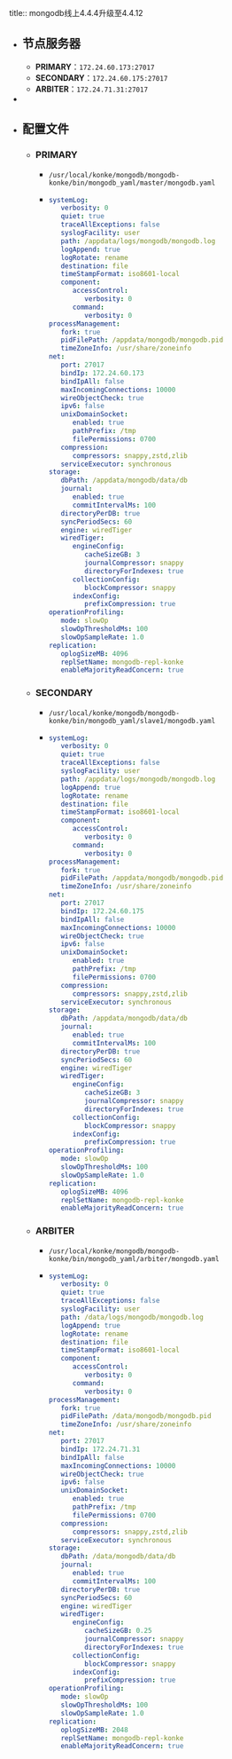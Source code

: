 title:: mongodb线上4.4.4升级至4.4.12

- ## 节点服务器
	- **PRIMARY**：`172.24.60.173:27017`
	- **SECONDARY**：`172.24.60.175:27017`
	- **ARBITER**：`172.24.71.31:27017`
-
- ## 配置文件
	- ### PRIMARY
		- `/usr/local/konke/mongodb/mongodb-konke/bin/mongodb_yaml/master/mongodb.yaml`
		- ```yaml
		  systemLog:
		     verbosity: 0
		     quiet: true
		     traceAllExceptions: false
		     syslogFacility: user
		     path: /appdata/logs/mongodb/mongodb.log
		     logAppend: true
		     logRotate: rename
		     destination: file
		     timeStampFormat: iso8601-local
		     component:
		        accessControl:
		           verbosity: 0
		        command:
		           verbosity: 0
		  processManagement:
		     fork: true
		     pidFilePath: /appdata/mongodb/mongodb.pid
		     timeZoneInfo: /usr/share/zoneinfo
		  net:
		     port: 27017
		     bindIp: 172.24.60.173
		     bindIpAll: false
		     maxIncomingConnections: 10000
		     wireObjectCheck: true
		     ipv6: false
		     unixDomainSocket:
		        enabled: true
		        pathPrefix: /tmp
		        filePermissions: 0700
		     compression:
		        compressors: snappy,zstd,zlib
		     serviceExecutor: synchronous
		  storage:
		     dbPath: /appdata/mongodb/data/db
		     journal:
		        enabled: true
		        commitIntervalMs: 100
		     directoryPerDB: true
		     syncPeriodSecs: 60
		     engine: wiredTiger
		     wiredTiger:
		        engineConfig:
		           cacheSizeGB: 3
		           journalCompressor: snappy
		           directoryForIndexes: true
		        collectionConfig:
		           blockCompressor: snappy
		        indexConfig:
		           prefixCompression: true
		  operationProfiling:
		     mode: slowOp
		     slowOpThresholdMs: 100
		     slowOpSampleRate: 1.0
		  replication:
		     oplogSizeMB: 4096
		     replSetName: mongodb-repl-konke
		     enableMajorityReadConcern: true
		  ```
	- ### SECONDARY
		- `/usr/local/konke/mongodb/mongodb-konke/bin/mongodb_yaml/slave1/mongodb.yaml`
		- ```yaml
		  systemLog:
		     verbosity: 0
		     quiet: true
		     traceAllExceptions: false
		     syslogFacility: user
		     path: /appdata/logs/mongodb/mongodb.log
		     logAppend: true
		     logRotate: rename
		     destination: file
		     timeStampFormat: iso8601-local
		     component:
		        accessControl:
		           verbosity: 0
		        command:
		           verbosity: 0
		  processManagement:
		     fork: true
		     pidFilePath: /appdata/mongodb/mongodb.pid
		     timeZoneInfo: /usr/share/zoneinfo
		  net:
		     port: 27017
		     bindIp: 172.24.60.175
		     bindIpAll: false
		     maxIncomingConnections: 10000
		     wireObjectCheck: true
		     ipv6: false
		     unixDomainSocket:
		        enabled: true
		        pathPrefix: /tmp
		        filePermissions: 0700
		     compression:
		        compressors: snappy,zstd,zlib
		     serviceExecutor: synchronous
		  storage:
		     dbPath: /appdata/mongodb/data/db
		     journal:
		        enabled: true
		        commitIntervalMs: 100
		     directoryPerDB: true
		     syncPeriodSecs: 60
		     engine: wiredTiger
		     wiredTiger:
		        engineConfig:
		           cacheSizeGB: 3
		           journalCompressor: snappy
		           directoryForIndexes: true
		        collectionConfig:
		           blockCompressor: snappy
		        indexConfig:
		           prefixCompression: true
		  operationProfiling:
		     mode: slowOp
		     slowOpThresholdMs: 100
		     slowOpSampleRate: 1.0
		  replication:
		     oplogSizeMB: 4096
		     replSetName: mongodb-repl-konke
		     enableMajorityReadConcern: true
		  ```
	- ### ARBITER
		- `/usr/local/konke/mongodb/mongodb-konke/bin/mongodb_yaml/arbiter/mongodb.yaml`
		- ```yaml
		  systemLog:
		     verbosity: 0
		     quiet: true
		     traceAllExceptions: false
		     syslogFacility: user
		     path: /data/logs/mongodb/mongodb.log
		     logAppend: true
		     logRotate: rename
		     destination: file
		     timeStampFormat: iso8601-local
		     component:
		        accessControl:
		           verbosity: 0
		        command:
		           verbosity: 0
		  processManagement:
		     fork: true
		     pidFilePath: /data/mongodb/mongodb.pid
		     timeZoneInfo: /usr/share/zoneinfo
		  net:
		     port: 27017
		     bindIp: 172.24.71.31
		     bindIpAll: false
		     maxIncomingConnections: 10000
		     wireObjectCheck: true
		     ipv6: false
		     unixDomainSocket:
		        enabled: true
		        pathPrefix: /tmp
		        filePermissions: 0700
		     compression:
		        compressors: snappy,zstd,zlib
		     serviceExecutor: synchronous
		  storage:
		     dbPath: /data/mongodb/data/db
		     journal:
		        enabled: true
		        commitIntervalMs: 100
		     directoryPerDB: true
		     syncPeriodSecs: 60
		     engine: wiredTiger
		     wiredTiger:
		        engineConfig:
		           cacheSizeGB: 0.25
		           journalCompressor: snappy
		           directoryForIndexes: true
		        collectionConfig:
		           blockCompressor: snappy
		        indexConfig:
		           prefixCompression: true
		  operationProfiling:
		     mode: slowOp
		     slowOpThresholdMs: 100
		     slowOpSampleRate: 1.0
		  replication:
		     oplogSizeMB: 2048
		     replSetName: mongodb-repl-konke
		     enableMajorityReadConcern: true
		  ```
